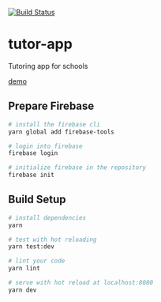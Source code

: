 [![Build Status](https://travis-ci.org/tsauvajon/tutor-app.svg?branch=master)](https://travis-ci.org/tsauvajon/tutor-app)

# tutor-app

Tutoring app for schools

[demo](https://tutorapp-bdaa7.firebaseapp.com)


## Prepare Firebase
``` bash
# install the firebase cli
yarn global add firebase-tools

# login into firebase
firebase login

# initialize firebase in the repository
firebase init
```

## Build Setup

``` bash
# install dependencies
yarn

# test with hot reloading
yarn test:dev

# lint your code
yarn lint

# serve with hot reload at localhost:8080
yarn dev
```
